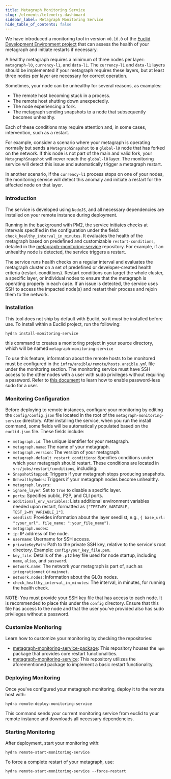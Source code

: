 ```yaml
---
title: Metagraph Monitoring Service
slug: /elements/telemetry-dashboard
sidebar_label: Metagraph Monitoring Service
hide_table_of_contents: false
---
```

<intro-end />

We have introduced a monitoring tool in version `v0.10.0` of the [Euclid Development Environment project](/sdk/dev-environment) that can assess the health of your metagraph and initiate restarts if necessary.

A healthy metagraph requires a minimum of three nodes per layer: `metagraph-l0`, `currency-l1`, and `data-l1`. The `currency-l1` and `data-l1` layers should be implemented if your metagraph requires these layers, but at least three nodes per layer are necessary for correct operation.

Sometimes, your node can be unhealthy for several reasons, as examples:
* The remote host becoming stuck in a process.
* The remote host shutting down unexpectedly.
* The node experiencing a fork.
* The metagraph sending snapshots to a node that subsequently becomes unhealthy.
 
Each of these conditions may require attention and, in some cases, intervention, such as a restart.

For example, consider a scenario where your metagraph is operating normally but sends a `MetagraphSnapshot` to a `global-l0` node that has forked on the network. If this node is not part of the main and valid fork,
your `MetagraphSnapshot` will never reach the `global-l0` layer. The monitoring service will detect this issue and automatically trigger a metagraph restart.

In another scenario, if the `currency-l1` process stops on one of your nodes, the monitoring service will detect this anomaly and initiate a restart for the affected node on that layer.

### Introduction
The service is developed using `NodeJS`, and all necessary dependencies are installed on your remote instance during deployment.

Running in the background with PM2, the service initiates checks at intervals specified in the configuration under the field: `check_healthy_interval_in_minutes`. It evaluates the health of the metagraph based on predefined and customizable `restart-conditions`, detailed in the [metagraph-monitoring-service](https://github.com/Constellation-Labs/metagraph-monitoring-service) repository. For example, if an unhealthy node is detected, the service triggers a restart.

The service runs health checks on a regular interval and evaluates the metagraph cluster on a set of predefined or developer-created health criteria (restart-conditions). Restart conditions can target the whole cluster, a specific layer, or individual nodes to ensure that the metagraph is operating properly in each case. If an issue is detected, the service uses SSH to access the impacted node(s) and restart their process and rejoin them to the network.

### Installation
This tool does not ship by default with Euclid, so it must be installed before use. To install within a Euclid project, run the following:

`hydra install-monitoring-service`

this command to creates a monitoring project in your source directory, which will be named `metagraph-monitoring-service`

To use this feature, information about the remote hosts to be monitored must be configured in the `infra/ansible/remote/hosts.ansible.yml` file under the monitoring section.
The monitoring service must have SSH access to the other nodes with a user with sudo privileges without requiring a password. Refer to [this document](https://gcore.com/learning/how-to-disable-password-for-sudo-command/) to learn how to enable password-less sudo for a user.


### Monitoring Configuration

Before deploying to remote instances, configure your monitoring by editing the `config/config.json` file located in the root of the `metagraph-monitoring-service` directory. 
After installing the service, when you run the install command, some fields will be automatically populated based on the `euclid.json` file. These fields include:

-   `metagraph.id`: The unique identifier for your metagraph.
-   `metagraph.name`: The name of your metagraph.
-   `metagraph.version`: The version of your metagraph.
-   `metagraph.default_restart_conditions`: Specifies conditions under which your metagraph should restart. These conditions are located in `src/jobs/restart/conditions`, including:
  -   `SnapshotStopped`: Triggers if your metagraph stops producing snapshots.
  -   `UnhealthyNodes`: Triggers if your metagraph nodes become unhealthy.
-   `metagraph.layers`:
  -   `ignore_layer`: Set to `true` to disable a specific layer.
  -   `ports`: Specifies public, P2P, and CLI ports.
  -   `additional_env_variables`: Lists additional environment variables needed upon restart, formatted as `["TEST=MY_VARIABLE, TEST_2=MY_VARIABLE_2"]`.
  -   `seedlist`: Provides information about the layer seedlist, e.g., `{ base_url: ":your_url", file_name: ":your_file_name"}`.
-   `metagraph.nodes`:
  -   `ip`: IP address of the node.
  -   `username`: Username for SSH access.
  -   `privateKeyPath`: Path to the private SSH key, relative to the service's root directory. Example: `config/your_key_file.pem`.
  -   `key_file`: Details of the `.p12` key file used for node startup, including `name`, `alias`, and `password`.
-   `network.name`: The network your metagraph is part of, such as `integrationnet` or `mainnet`.
-   `network.nodes`: Information about the GL0s nodes.
-   `check_healthy_interval_in_minutes`: The interval, in minutes, for running the health check.

NOTE: You must provide your SSH key file that has access to each node. It is recommended to place this under the `config` directory. Ensure that this file has access to the node and that the user you've provided also has sudo privileges without a password.

### Customize Monitoring

Learn how to customize your monitoring by checking the repositories:

-   [metagraph-monitoring-service-package](https://github.com/Constellation-Labs/metagraph-monitoring-service-package): This repository houses the `npm` package that provides core restart functionalities.
-   [metagraph-monitoring-service](https://github.com/Constellation-Labs/metagraph-monitoring-service-package): This repository utilizes the aforementioned package to implement a basic restart functionality.

### Deploying Monitoring

Once you've configured your metagraph monitoring, deploy it to the remote host with:

`hydra remote-deploy-monitoring-service`

This command sends your current monitoring service from euclid to your remote instance and downloads all necessary dependencies.

### Starting Monitoring

After deployment, start your monitoring with:

`hydra remote-start-monitoring-service`

To force a complete restart of your metagraph, use:

`hydra remote-start-monitoring-service --force-restart`